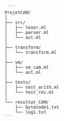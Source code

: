 <pre> ``` 
ProjetCAM/
│
├── src/
│   ├── lexer.ml
│   ├── parser.ml
│   └── ast.ml
│
├── transform/
│   └── transform.ml
│
├── vm/
│   ├── vm_cam.ml
│   └── ast.ml
│
├── tests/
│   ├── test_arith.ml
│   └── test_rec.ml
│
└── resultat_CAM/
    ├── bytecode1.txt
    └── log1.txt
``` </pre>
